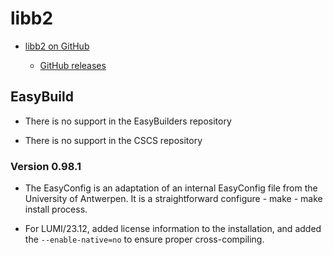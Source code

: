 # libb2

  * [libb2 on GitHub](https://github.com/BLAKE2/libb2)

      * [GitHub releases](https://github.com/BLAKE2/libb2/releases)


## EasyBuild

  * There is no support in the EasyBuilders repository

  * There is no support in the CSCS repository


### Version 0.98.1

  * The EasyConfig is an adaptation of an internal EasyConfig file from the
    University of Antwerpen. It is a straightforward configure - make - make
    install process.
    
  * For LUMI/23.12, added license information to the installation, and added
    the  `--enable-native=no` to ensure proper cross-compiling.
